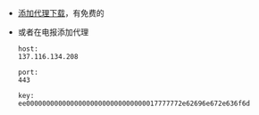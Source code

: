 * [添加代理下载](https://github.com/geph-official/geph2/wiki/%E8%BF%B7%E9%9B%BE%E9%80%9A%EF%BC%88%E5%85%8D%E7%BF%BB%E5%A2%99%E9%95%9C%E5%83%8F%EF%BC%89)，有免费的

* 或者在电报添加代理

  ```
  host:
  137.116.134.208
  
  port:
  443
  
  key:
  ee000000000000000000000000000000017777772e62696e672e636f6d
  ```

  

